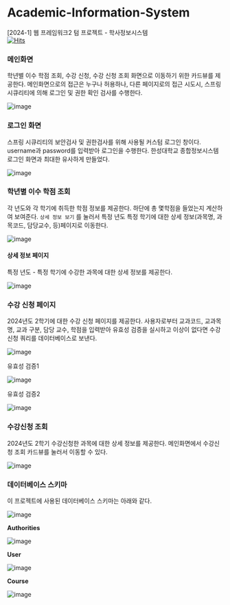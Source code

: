 # Academic-Information-System
[2024-1] 웹 프레임워크2 텀 프로젝트 - 학사정보시스템  
[![Hits](https://hits.seeyoufarm.com/api/count/incr/badge.svg?url=https%3A%2F%2Fgithub.com%2Fy2hscmtk%2FAcademic-Information-System&count_bg=%233875CD&title_bg=%23555555&icon=github.svg&icon_color=%23E7E7E7&title=hits&edge_flat=false)](https://hits.seeyoufarm.com)


### 메인화면
학년별 이수 학점 조회, 수강 신청, 수강 신청 조회 화면으로 이동하기 위한 카드뷰를 제공한다.
메인화면으로의 접근은 누구나 허용하나, 다른 페이지로의 접근 시도시, 스프링 시큐리티에 의해 로그인 및 권한 확인 검사를 수행한다.

![image](https://github.com/y2hscmtk/Academic-Information-System/assets/109474668/f506a62d-9235-4fd7-8007-d9acbc0341c9)


### 로그인 화면
스프링 시큐리티의 보안검사 및 권한검사를 위해 사용될 커스텀 로그인 창이다. username과 password를 입력받아 로그인을 수행한다. 한성대학교 종합정보시스템 로그인 화면과 최대한 유사하게 만들었다.

![image](https://github.com/y2hscmtk/Academic-Information-System/assets/109474668/9773bc17-b7e1-48cd-a218-78d33817dee2)

### 학년별 이수 학점 조회
각 년도와 각 학기에 취득한 학점 정보를 제공한다. 하단에 총 몇학점을 들었는지 계산하여 보여준다. `상세 정보 보기` 를 눌러서 특정 년도 특정 학기에 대한 상세 정보(과목명, 과목코드, 담당교수, 등)페이지로 이동한다.

![image](https://github.com/y2hscmtk/Academic-Information-System/assets/109474668/de863dc5-ff4c-433b-bd77-d82d43085bb6)

#### 상세 정보 페이지
특정 년도 - 특정 학기에 수강한 과목에 대한 상세 정보를 제공한다.

![image](https://github.com/y2hscmtk/Academic-Information-System/assets/109474668/c834a077-b3ac-4957-a9d8-5434e7aa616b)

### 수강 신청 페이지
2024년도 2학기에 대한 수강 신청 페이지를 제공한다.
사용자로부터 교과코드, 교과목 명, 교과 구분, 담당 교수, 학점을 입력받아 유효성 검증을 실시하고 이상이 없다면 수강신청 쿼리를 데이터베이스로 보낸다.

![image](https://github.com/y2hscmtk/Academic-Information-System/assets/109474668/ad5d3991-548b-44c9-a4f6-20247d438652)

유효성 검증1  

![image](https://github.com/y2hscmtk/Academic-Information-System/assets/109474668/6c829bc4-bc86-460c-a087-5117d38e5412)

유효성 검증2  

![image](https://github.com/y2hscmtk/Academic-Information-System/assets/109474668/6eed0e34-6da3-426d-9851-08926467f13b)


### 수강신청 조회
2024년도 2학기 수강신청한 과목에 대한 상세 정보를 제공한다. 메인화면에서 수강신청 조회 카드뷰를 눌러서 이동할 수 있다.  

![image](https://github.com/y2hscmtk/Academic-Information-System/assets/109474668/825e1155-399d-4ec3-abd7-675759b3342a)


### 데이터베이스 스키마

이 프로젝트에 사용된 데이터베이스 스키마는 아래와 같다.

![image](https://github.com/y2hscmtk/Academic-Information-System/assets/109474668/f024cb39-1087-4e4f-ad29-7df786d1c35f)

**Authorities**  

![image](https://github.com/y2hscmtk/Academic-Information-System/assets/109474668/70fc84ab-9c6f-4062-845c-22cc3339e371)

**User**  

![image](https://github.com/y2hscmtk/Academic-Information-System/assets/109474668/8d6110d6-a2db-402b-b445-9903febc4360)

**Course**

![image](https://github.com/y2hscmtk/Academic-Information-System/assets/109474668/917e8ea6-b1c7-4935-9a76-bd306853dd3b)




